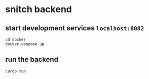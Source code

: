 snitch backend
==============

## start development services **`localhost:8082`**
```shell
cd docker
docker-compose up
```

## run the backend

```shell
cargo run
```